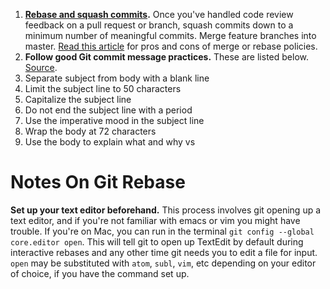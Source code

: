 1. **[Rebase and squash commits](https://help.github.com/articles/about-git-rebase/).** Once you've handled code review feedback on a pull request or branch, squash commits down to a minimum number of meaningful commits. Merge feature branches into master. [Read this article](https://www.atlassian.com/git/articles/git-team-workflows-merge-or-rebase/) for pros and cons of merge or rebase policies.
1. **Follow good Git commit message practices.** These are listed below. [Source](http://chris.beams.io/posts/git-commit/).
  1. Separate subject from body with a blank line
  1. Limit the subject line to 50 characters
  1. Capitalize the subject line
  1. Do not end the subject line with a period
  1. Use the imperative mood in the subject line
  1. Wrap the body at 72 characters
  1. Use the body to explain what and why vs

# Notes On Git Rebase

**Set up your text editor beforehand.** This process involves git opening up a text editor, and if you're not familiar with emacs or vim you might have trouble. If you're on Mac, you can run in the terminal `git config --global core.editor open`. This will tell git to open up TextEdit by default during interactive rebases and any other time git needs you to edit a file for input. `open` may be substituted with `atom`, `subl`, `vim`, etc depending on your editor of choice, if you have the command set up.
